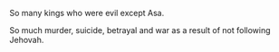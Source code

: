 So many kings who were evil except Asa.

So much murder, suicide, betrayal and war as a result of not following Jehovah.
